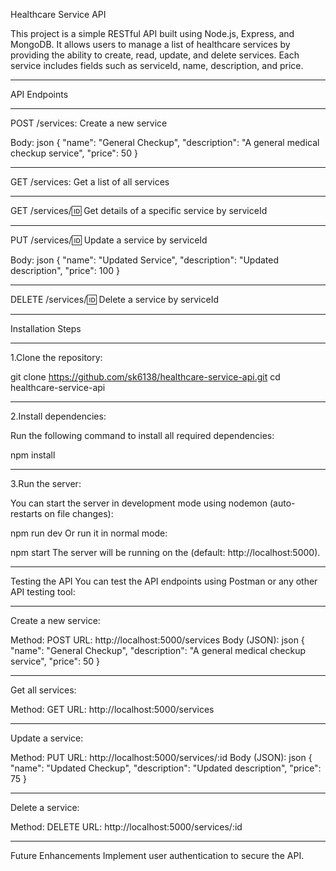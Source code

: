 Healthcare Service API


This project is a simple RESTful API built using Node.js, Express, and MongoDB. It allows users to manage a list of healthcare services by providing the ability to create, read, update, and delete services. Each service includes fields such as serviceId, name, description, and price.

-----------------------------------------------------------------------------------------------------------

API Endpoints

*****************************************************************
POST /services: Create a new service

Body:
json
{
  "name": "General Checkup",
  "description": "A general medical checkup service",
  "price": 50
}
********************************************************************
GET /services: Get a list of all services
*********************************************************************
GET /services/:id: Get details of a specific service by serviceId
*********************************************************************
PUT /services/:id: Update a service by serviceId

Body:
json
{
  "name": "Updated Service",
  "description": "Updated description",
  "price": 100
}
*************************************************************************
DELETE /services/:id: Delete a service by serviceId


-----------------------------------------------------------------------------------------------------------

Installation Steps

***********************************************************************
1.Clone the repository:


git clone https://github.com/sk6138/healthcare-service-api.git
cd healthcare-service-api

*************************************************************************
2.Install dependencies:

Run the following command to install all required dependencies:


npm install

***************************************************************************
3.Run the server:

You can start the server in development mode using nodemon (auto-restarts on file changes):


npm run dev
Or run it in normal mode:

npm start
The server will be running on the  (default: http://localhost:5000).

-----------------------------------------------------------------------------------------------------------

Testing the API
You can test the API endpoints using Postman or any other API testing tool:

**********************************************************************
Create a new service:

Method: POST
URL: http://localhost:5000/services
Body (JSON):
json
{
  "name": "General Checkup",
  "description": "A general medical checkup service",
  "price": 50
}
************************************************************************
Get all services:

Method: GET
URL: http://localhost:5000/services
************************************************************************
Update a service:

Method: PUT
URL: http://localhost:5000/services/:id
Body (JSON):
json
{
  "name": "Updated Checkup",
  "description": "Updated description",
  "price": 75
}
*************************************************************************
Delete a service:

Method: DELETE
URL: http://localhost:5000/services/:id

-----------------------------------------------------------------------------------------------------------
Future Enhancements
Implement user authentication to secure the API.

